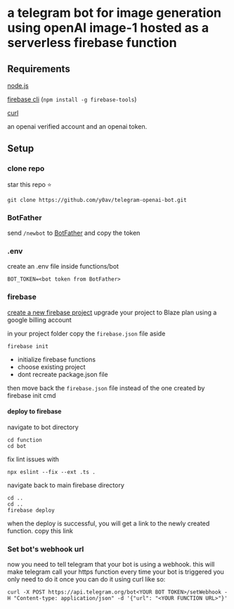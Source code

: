 
# a telegram bot for image generation using openAI image-1 hosted as a serverless firebase function

 
## Requirements

[node.js](https://nodejs.org/en/download)

[firebase cli](https://firebase.google.com/docs/cli/) (```npm install -g firebase-tools```)

[curl](https://curl.se/download.html)

an openai verified account and an openai token.

## Setup

### clone repo
star this repo ⭐
```
git clone https://github.com/y0av/telegram-openai-bot.git
```

### BotFather
send ```/newbot``` to [BotFather](https://telegram.me/BotFather)
and copy the token

### .env
create an .env file inside functions/bot
```
BOT_TOKEN=<bot token from BotFather>
```

### firebase
[create a new firebase project](https://console.firebase.google.com/u/0/)
upgrade your project to Blaze plan using a google billing account

in your project folder
copy the ```firebase.json``` file aside 
```
firebase init
```
- initialize firebase functions
- choose existing project
- dont recreate package.json file

then move back the ```firebase.json``` file instead of the one created by firebase init cmd


#### deploy to firebase

navigate to bot directory
```
cd function
cd bot
```
fix lint issues with
```
npx eslint --fix --ext .ts .
```
navigate back to main firebase directory
```
cd ..
cd ..
firebase deploy
```
when the deploy is successful, you will get a link to the newly created function.
copy this link

### Set bot's webhook url
now you need to tell telegram that your bot is using a webhook.
this will make telegram call your https function every time your bot is triggered
you only need to do it once
you can do it using curl like so:
```
curl -X POST https://api.telegram.org/bot<YOUR BOT TOKEN>/setWebhook -H "Content-type: application/json" -d '{"url": "<YOUR FUNCTION URL>"}'
```